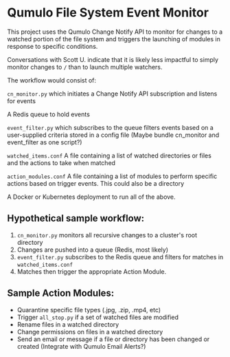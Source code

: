 # Qumulo File System Event Monitor

This project uses the Qumulo Change Notify API to monitor for changes to a watched portion of the file system and triggers the launching of modules in response to specific conditions.

Conversations with Scott U. indicate that it is likely less impactful to simply monitor changes to `/` than to launch multiple watchers.

The workflow would consist of:

`cn_monitor.py` which initiates a Change Notify API subscription and listens for events

A Redis queue to hold events

`event_filter.py` which subscribes to the queue filters events based on a user-supplied criteria stored in a config file (Maybe bundle cn_monitor and event_filter as one script?)

`watched_items.conf`  A file containing a list of watched directories or files and the actions to take when matched

`action_modules.conf` A file containing a list of modules to perform specific actions based on trigger events.  This could also be a directory

A Docker or Kubernetes deployment to run all of the above.

## Hypothetical sample workflow:

1. `cn_monitor.py` monitors all recursive changes to a cluster's root directory
2. Changes are pushed into a queue (Redis, most likely)
3. `event_filter.py` subscribes to the Redis queue and filters for matches in `watched_items.conf`
4. Matches then trigger the appropriate Action Module.

## Sample Action Modules:

- Quarantine specific file types (.jpg, .zip, .mp4, etc)
- Trigger `all_stop.py` if a set of watched files are modified
- Rename files in a watched directory
- Change permissions on files in a watched directory
- Send an email or message if a file or directory has been changed or created (Integrate with Qumulo Email Alerts?)

